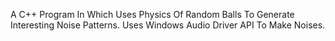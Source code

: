 A C++ Program In Which Uses Physics Of Random Balls To Generate Interesting Noise Patterns. Uses Windows Audio Driver API To Make Noises.
